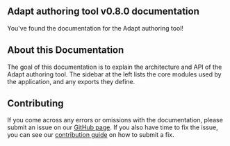 ## Adapt authoring tool v0.8.0 documentation

You've found the documentation for the Adapt authoring tool!

## About this Documentation
The goal of this documentation is to explain the architecture and API of the Adapt authoring tool. The sidebar at the left lists the core modules used by the application, and any exports they define.

## Contributing
If you come across any errors or omissions with the documentation, please submit an issue on our [GitHub page](https://github.com/adaptlearning/adapt_authoring/issues). If you also have time to fix the issue, you can see our [contribution guide](https://github.com/adaptlearning/adapt_framework/wiki/Contributing-code) on how to submit a fix.
